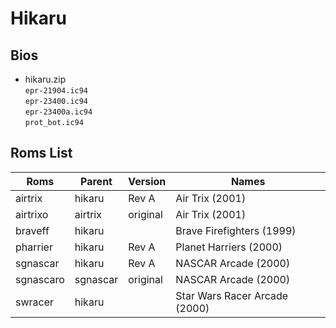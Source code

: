 # Hikaru
## Bios
- hikaru.zip     <br />
`epr-21904.ic94      `<br />
`epr-23400.ic94      `<br />
`epr-23400a.ic94     `<br />
`prot_bot.ic94       `<br />

## Roms List

|   Roms    | Parent    | Version  | Names                                        |         
| --------- | --------- | -------  |--------------------------------------------- | 
| airtrix   | hikaru    | Rev A    | Air Trix (2001)                              |
| airtrixo  | airtrix   | original | Air Trix (2001)                              |
| braveff   | hikaru    |          | Brave Firefighters (1999)                    |
| pharrier  | hikaru    | Rev A    | Planet Harriers (2000)                       |
| sgnascar  | hikaru    | Rev A    | NASCAR Arcade (2000)                         |
| sgnascaro | sgnascar  | original | NASCAR Arcade (2000)                         |
| swracer   | hikaru    |	         | Star Wars Racer Arcade (2000)                |
	
	
	
